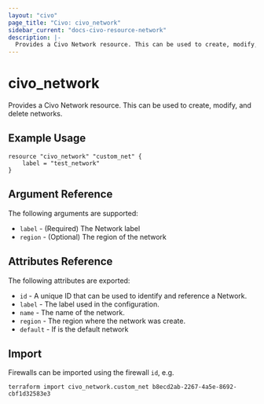 ```yaml
---
layout: "civo"
page_title: "Civo: civo_network"
sidebar_current: "docs-civo-resource-network"
description: |-
  Provides a Civo Network resource. This can be used to create, modify, and delete Networks.
---
```


# civo\_network

Provides a Civo Network resource. This can be used to create, modify, and delete networks.

## Example Usage

```hcl
resource "civo_network" "custom_net" {
    label = "test_network"
}
```

## Argument Reference

The following arguments are supported:

* `label` - (Required) The Network label
* `region` - (Optional) The region of the network

## Attributes Reference

The following attributes are exported:

* `id` - A unique ID that can be used to identify and reference a Network.
* `label` - The label used in the configuration.
* `name` - The name of the network.
* `region` - The region where the network was create.
* `default` - If is the default network

## Import

Firewalls can be imported using the firewall `id`, e.g.

```
terraform import civo_network.custom_net b8ecd2ab-2267-4a5e-8692-cbf1d32583e3
```
